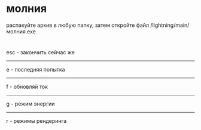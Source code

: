 # молния
распакуйте архив в любую папку, затем откройте файл /lightning/main/молния.exe
#
esc - закончить сейчас же
***
e -   последняя попытка
***
f -   обновляй ток
***
g -   режим энергии
***
r -   режимы рендеринга
